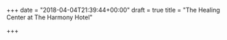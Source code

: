 +++
date = "2018-04-04T21:39:44+00:00"
draft = true
title = "The Healing Center at The Harmony Hotel"

+++
